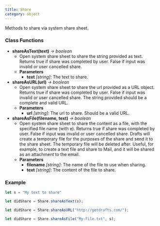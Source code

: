 ```yaml
---
title: Share
category: object
---
```


Methods to share via system share sheet.

### Class Functions

- **shareAsText(text)** *-> boolean*
  - Open system share sheet to share the string provided as text. Returns true if share was completed by user. False if input was invalid or user cancelled share.
  - **Parameters**
    - **text** _[string]_: The text to share.
- **shareAsURL(url)** *-> boolean*
  - Open system share sheet to share the url provided as a URL object. Returns true if share was completed by user. False if input was invalid or user cancelled share. The string provided should be a complete and valid URL.
  - **Parameters**
    - **url** _[string]_: The url to share. Should be a valid URL.
- **shareAsFile(filename, text)** *-> boolean*
  - Open system share sheet to share the content as a file, with the specified file name (with e). Returns true if share was completed by user. False if input was invalid or user cancelled share. Drafts will create a temporary file for the purposes of the share and send it to the share sheet. The temporary file will be deleted after. Useful, for example, to create a text file and share to Mail, and it will be shared as an attachment to the email.
  - **Parameters**
    - **filename** _[string]_: The name of the file to use when sharing.
    - **text** _[string]_: The content of the file to share.

### Example

```javascript
let s = "My text to share"

let didShare = Share.shareAsText(s);

let didShare = Share.shareAsURL("http://getdrafts.com/");

let didShare = Share.shareAsFile("My-File.txt", s);
```